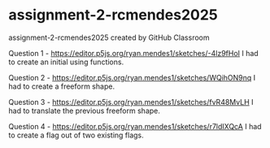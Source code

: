 # assignment-2-rcmendes2025
assignment-2-rcmendes2025 created by GitHub Classroom

Question 1 - https://editor.p5js.org/ryan.mendes1/sketches/-4lz9fHoI
I had to create an initial using functions.

Question 2 - https://editor.p5js.org/ryan.mendes1/sketches/WQihON9nq
I had to create a freeform shape.

Question 3 - https://editor.p5js.org/ryan.mendes1/sketches/fvR48MvLH
I had to translate the previous freeform shape.

Question 4 - https://editor.p5js.org/ryan.mendes1/sketches/r7ldIXQcA
I had to create a flag out of two existing flags.

